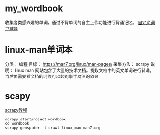 # my_wordbook
收集各类感兴趣的单词，通过不背单词的自主上传功能进行背诵记忆。
[自定义词书链接](https://bbdc.cn/lexis_book_index)

# linux-man单词本
分类： 编程
目标： https://man7.org/linux/man-pages/
采集方法： scrapy
说明： linux man 网站包含了大量的技术文档。提取文档中的英文单词进行背诵，当后面需要看文档的时候可以起到事半功倍的效果


# scapy 
[scrapy教程](https://docs.scrapy.org/en/latest/intro/tutorial.html)
```shell
scrapy startproject wordbook
cd wordbook
scrapy genspider -t crawl linux_man man7.org
```


